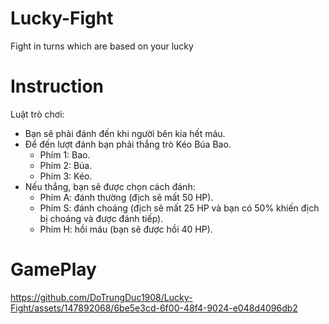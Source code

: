 # Lucky-Fight
Fight in turns which are based on your lucky
# Instruction
Luật trò chơi: 
- Bạn sẽ phải đánh đến khi người bên kia hết máu.
- Để đến lượt đánh bạn phải thắng trò Kéo Búa Bao.
  + Phím 1: Bao.
  + Phím 2: Búa.
  + Phím 3: Kéo.
- Nếu thắng, bạn sẽ được chọn cách đánh:
  + Phím A: đánh thường (địch sẽ mất 50 HP).
  + Phím S: đánh choáng (địch sẽ mất 25 HP và bạn có 50% khiến địch bị choáng và được đánh tiếp).
  + Phím H: hồi máu (bạn sẽ được hồi 40 HP).
# GamePlay


https://github.com/DoTrungDuc1908/Lucky-Fight/assets/147892068/6be5e3cd-6f00-48f4-9024-e048d4096db2







